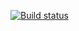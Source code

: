 [![Build status](https://ci.appveyor.com/api/projects/status/t67pklek2vn4e3w5?svg=true)](https://ci.appveyor.com/project/OpiakinaDaria/behaviourdrivendevelopment)
